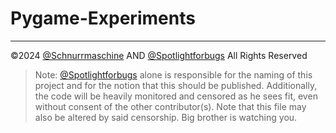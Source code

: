 
# Pygame-Experiments




---


&copy;2024 
[@Schnurrmaschine](https://github.com/Schnurrmaschine) AND
[@Spotlightforbugs](https://github.com/Spotlightforbugs)
All Rights Reserved


> Note: [@Spotlightforbugs](https://github.com/Spotlightforbugs) alone is responsible for the naming of this project and for the notion that this should be published. Additionally, the code will be heavily 
 monitored and censored as he sees fit, even without consent of the other contributor(s). Note that this file may also be altered by said censorship. Big brother is watching you.
